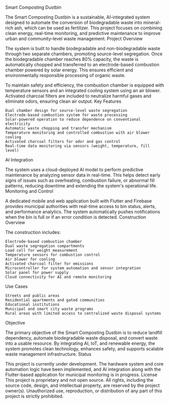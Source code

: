 Smart Composting Dustbin

The Smart Composting Dustbin is a sustainable, AI-integrated system designed to automate the conversion of biodegradable waste into mineral-rich ash, which can be used as fertilizer. This project focuses on combining clean energy, real-time monitoring, and predictive maintenance to improve urban and community-level waste management.
Project Overview

The system is built to handle biodegradable and non-biodegradable waste through two separate chambers, promoting source-level segregation. Once the biodegradable chamber reaches 80% capacity, the waste is automatically chopped and transferred to an electrode-based combustion chamber powered by solar energy. This ensures efficient and environmentally responsible processing of organic waste.

To maintain safety and efficiency, the combustion chamber is equipped with temperature sensors and an integrated cooling system using an air blower. Activated charcoal filters are included to neutralize harmful gases and eliminate odors, ensuring clean air output.
Key Features

    Dual chamber design for source-level waste segregation
    Electrode-based combustion system for waste processing
    Solar-powered operation to reduce dependence on conventional electricity
    Automatic waste chopping and transfer mechanism
    Temperature monitoring and controlled combustion with air blower cooling
    Activated charcoal filters for odor and gas control
    Real-time data monitoring via sensors (weight, temperature, fill level)

AI Integration

The system uses a cloud-deployed AI model to perform predictive maintenance by analyzing sensor data in real-time. This helps detect early signs of issues such as overheating, combustion failure, or abnormal fill patterns, reducing downtime and extending the system's operational life.
Monitoring and Control

A dedicated mobile and web application built with Flutter and Firebase provides municipal authorities with real-time access to bin status, alerts, and performance analytics. The system automatically pushes notifications when the bin is full or if an error condition is detected.
Construction Overview

The construction includes:

    Electrode-based combustion chamber
    Dual waste segregation compartments
    Load cell for weight measurement
    Temperature sensors for combustion control
    Air blower for cooling
    Activated charcoal filter for emissions
    Microcontroller for system automation and sensor integration
    Solar panel for power supply
    Cloud connectivity for AI and remote monitoring

Use Cases

    Streets and public areas
    Residential apartments and gated communities
    Educational institutions
    Municipal and smart city waste programs
    Rural areas with limited access to centralized waste disposal systems

Objective

The primary objective of the Smart Composting Dustbin is to reduce landfill dependency, automate biodegradable waste disposal, and convert waste into a usable resource. By integrating AI, IoT, and renewable energy, the system promotes clean technology, enhances safety, and supports scalable waste management infrastructure.
Status

This project is currently under development. The hardware system and core automation logic have been implemented, and AI integration along with the Flutter-based application for municipal monitoring is in progress.
License
This project is proprietary and not open source.
All rights, including the source code, design, and intellectual property, are reserved by the project owner(s).
Unauthorized use, reproduction, or distribution of any part of this project is strictly prohibited.
